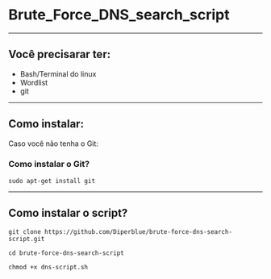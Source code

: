 # Brute_Force_DNS_search_script

---
## Você precisarar ter:
  * Bash/Terminal do linux
  * Wordlist
  * git
---
## Como instalar:
  Caso você não tenha o Git:
### Como instalar o Git?
~~~
sudo apt-get install git
~~~
---
## Como instalar o script?
~~~
git clone https://github.com/Diperblue/brute-force-dns-search-script.git

cd brute-force-dns-search-script
~~~
~~~
chmod +x dns-script.sh
~~~